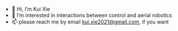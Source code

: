 - 👋 Hi, I’m Kui Xie
- 👀 I’m interested in interactions between control and aerial robotics
- 📫 please reach me by email kui.xie2021@gmail.com, if you want
<!---
- 🌱 I’m currently learning 
- 💞️ I’m looking to collaborate on ...

--->

<!---
QuinnXie/QuinnXie is a ✨ special ✨ repository because its `README.md` (this file) appears on your GitHub profile.
You can click the Preview link to take a look at your changes.
--->
